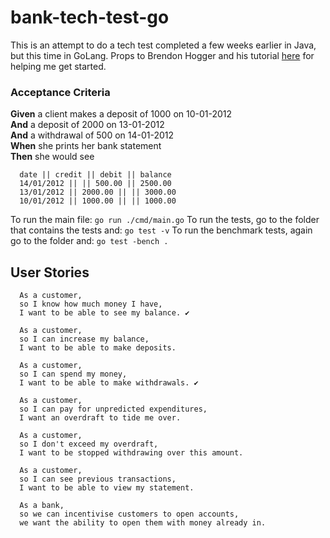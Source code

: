 # bank-tech-test-go
This is an attempt to do a tech test completed a few weeks earlier in Java, but this time in GoLang.
Props to Brendon Hogger and his tutorial [here](https://www.toptal.com/go/go-programming-a-step-by-step-introductory-tutorial) for helping me get started.

### Acceptance Criteria

**Given** a client makes a deposit of 1000 on 10-01-2012  
**And** a deposit of 2000 on 13-01-2012  
**And** a withdrawal of 500 on 14-01-2012  
**When** she prints her bank statement  
**Then** she would see

```
  date || credit || debit || balance
  14/01/2012 || || 500.00 || 2500.00
  13/01/2012 || 2000.00 || || 3000.00
  10/01/2012 || 1000.00 || || 1000.00
```

To run the main file: ``` go run ./cmd/main.go ```
To run the tests, go to the folder that contains the tests and: ``` go test -v ```
To run the benchmark tests, again go to the folder and: ``` go test -bench . ```

## User Stories

```
  As a customer,
  so I know how much money I have,
  I want to be able to see my balance. ✔

  As a customer,
  so I can increase my balance,
  I want to be able to make deposits.

  As a customer,
  so I can spend my money,
  I want to be able to make withdrawals. ✔
  
  As a customer,
  so I can pay for unpredicted expenditures,
  I want an overdraft to tide me over.
  
  As a customer,
  so I don't exceed my overdraft,
  I want to be stopped withdrawing over this amount.

  As a customer,
  so I can see previous transactions,
  I want to be able to view my statement.
  
  As a bank,
  so we can incentivise customers to open accounts,
  we want the ability to open them with money already in.
```
